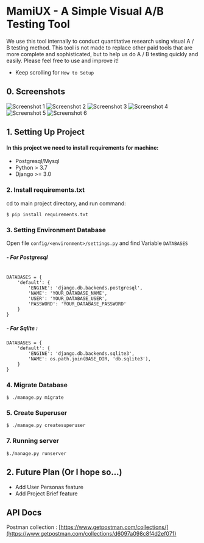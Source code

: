 # MamiUX - A Simple Visual A/B Testing Tool

We use this tool internally to conduct quantitative research using visual A / B testing method. This tool is not made to replace other paid tools that are more complete and sophisticated, but to help us do A / B testing quickly and easily. Please feel free to use and improve it!

- Keep scrolling for `How to Setup`

## 0. Screenshots
![Screenshot 1](https://i.postimg.cc/vTYdKkr5/Web-1366-1.png)
![Screenshot 2](https://i.postimg.cc/J4hL5w4L/Web-1366-2.png)
![Screenshot 3](https://i.postimg.cc/15YZWWfN/Web-1366-3.png)
![Screenshot 4](https://i.postimg.cc/Hkq1mV0Y/Web-1366-4.png)
![Screenshot 5](https://i.postimg.cc/2y0fNGGM/Web-1366-5.png)
![Screenshot 6](https://i.postimg.cc/YCGBT1WD/Web-1366-6.png)


## 1. Setting Up Project

#### In this project we need to install requirements for machine:
-	Postgresql/Mysql 
-	Python > 3.7
-	Django >= 3.0


### 2. Install requirements.txt 
cd to main project directory, and run command:

` $ pip install requirements.txt `

### 3. Setting Environment Database
Open file `config/<environment>/settings.py` and find Variable `DATABASES`

##### - For Postgresql
```

DATABASES = {
    'default': {
        'ENGINE': 'django.db.backends.postgresql', 
        'NAME': 'YOUR_DATABASE_NAME',
        'USER': 'YOUR_DATABASE_USER',
        'PASSWORD': 'YOUR_DATABASE_PASSWORD'
    }
}

```
##### - For Sqlite :

```
DATABASES = {
    'default': {
        'ENGINE': 'django.db.backends.sqlite3',
        'NAME': os.path.join(BASE_DIR, 'db.sqlite3'),
    }
}
```

### 4. Migrate Database
`$ ./manage.py migrate`

### 5. Create Superuser
`$ ./manage.py createsuperuser `

### 7. Running server
`$./manage.py runserver`


## 2. Future Plan (Or I hope so...)
- Add User Personas feature
- Add Project Brief feature


## API Docs

Postman collection : [https://www.getpostman.com/collections/](https://www.getpostman.com/collections/d6097a098c8f4d2ef071)





